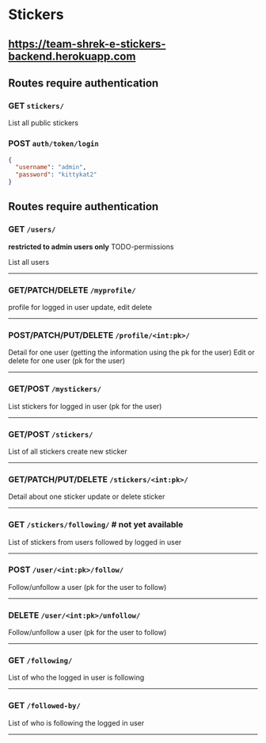 # Stickers

## https://team-shrek-e-stickers-backend.herokuapp.com

## Routes require authentication

### GET `stickers/`

List all public stickers

### POST `auth/token/login`

```json
{
  "username": "admin",
  "password": "kittykat2"
}
```

## Routes require authentication

### GET `/users/`

**restricted to admin users only** TODO-permissions

List all users

---

### GET/PATCH/DELETE `/myprofile/`

profile for logged in user
update, edit delete

---

### POST/PATCH/PUT/DELETE `/profile/<int:pk>/`

Detail for one user (getting the information using the pk for the user)
Edit or delete for one user (pk for the user)

---

### GET/POST `/mystickers/`

List stickers for logged in user (pk for the user)

---

### GET/POST `/stickers/`

List of all stickers
create new sticker

---

### GET/PATCH/PUT/DELETE `/stickers/<int:pk>/`

Detail about one sticker
update or delete sticker

---

### GET `/stickers/following/` # not yet available

List of stickers from users followed by logged in user

---

### POST `/user/<int:pk>/follow/`

Follow/unfollow a user (pk for the user to follow)

---

### DELETE `/user/<int:pk>/unfollow/`

Follow/unfollow a user (pk for the user to follow)

---

### GET `/following/`

List of who the logged in user is following

---

### GET `/followed-by/`

List of who is following the logged in user

---
